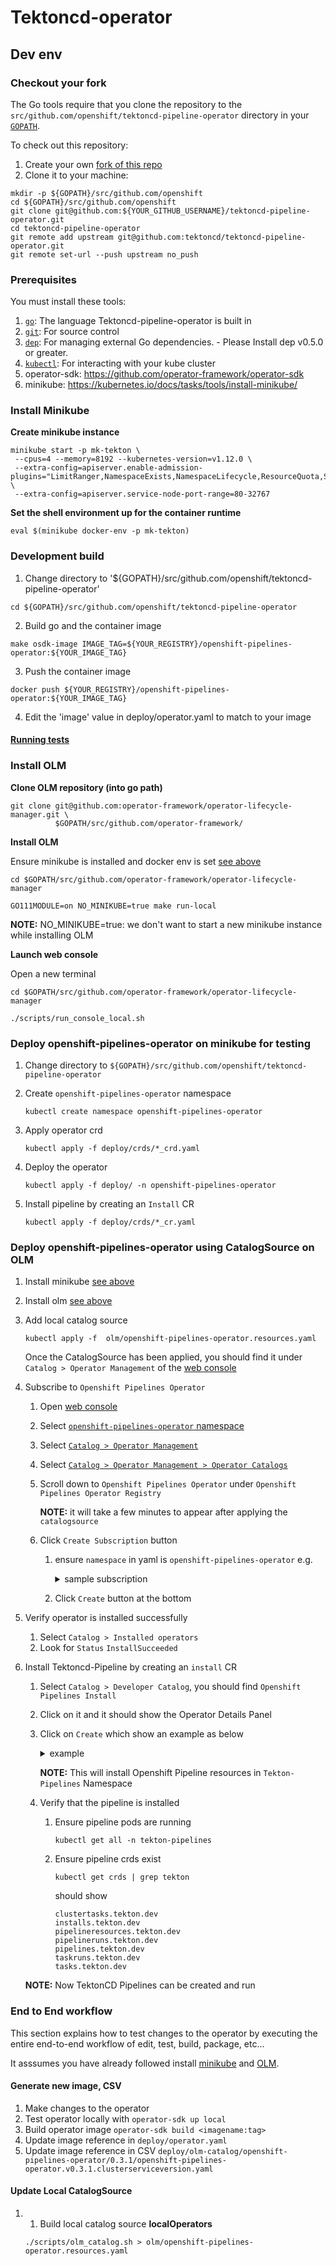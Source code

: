 # Tektoncd-operator

## Dev env

### Checkout your fork

The Go tools require that you clone the repository to the
`src/github.com/openshift/tektoncd-pipeline-operator` directory in your
[`GOPATH`](https://github.com/golang/go/wiki/SettingGOPATH).

To check out this repository:

1. Create your own
   [fork of this repo](https://help.github.com/articles/fork-a-repo/)
1. Clone it to your machine:

```shell
mkdir -p ${GOPATH}/src/github.com/openshift
cd ${GOPATH}/src/github.com/openshift
git clone git@github.com:${YOUR_GITHUB_USERNAME}/tektoncd-pipeline-operator.git
cd tektoncd-pipeline-operator
git remote add upstream git@github.com:tektoncd/tektoncd-pipeline-operator.git
git remote set-url --push upstream no_push
```

### Prerequisites
You must install these tools:

1. [`go`](https://golang.org/doc/install): The language Tektoncd-pipeline-operator is
   built in
1. [`git`](https://help.github.com/articles/set-up-git/): For source control
1. [`dep`](https://github.com/golang/dep): For managing external Go
   dependencies. - Please Install dep v0.5.0 or greater.
1. [`kubectl`](https://kubernetes.io/docs/tasks/tools/install-kubectl/): For
   interacting with your kube cluster
1. operator-sdk: https://github.com/operator-framework/operator-sdk
1. minikube: https://kubernetes.io/docs/tasks/tools/install-minikube/

### Install Minikube

**Create minikube instance**

```
minikube start -p mk-tekton \
 --cpus=4 --memory=8192 --kubernetes-version=v1.12.0 \
 --extra-config=apiserver.enable-admission-plugins="LimitRanger,NamespaceExists,NamespaceLifecycle,ResourceQuota,ServiceAccount,DefaultStorageClass,MutatingAdmissionWebhook"  \
 --extra-config=apiserver.service-node-port-range=80-32767
```

**Set the shell environment up for the container runtime**

```
eval $(minikube docker-env -p mk-tekton)
```

### Development build

1. Change directory to '${GOPATH}/src/github.com/openshift/tektoncd-pipeline-operator'
```
cd ${GOPATH}/src/github.com/openshift/tektoncd-pipeline-operator
```
2. Build go and the container image
```
make osdk-image IMAGE_TAG=${YOUR_REGISTRY}/openshift-pipelines-operator:${YOUR_IMAGE_TAG}
```
3. Push the container image
```
docker push ${YOUR_REGISTRY}/openshift-pipelines-operator:${YOUR_IMAGE_TAG}
```
4. Edit the 'image' value in deploy/operator.yaml to match to your image

#### [Running tests](docs/tests.md)

### Install OLM

**Clone OLM repository (into go path)**

```
git clone git@github.com:operator-framework/operator-lifecycle-manager.git \
          $GOPATH/src/github.com/operator-framework/
```

**Install OLM**

Ensure minikube is installed and docker env is set [see above](#install-minikube)

```
cd $GOPATH/src/github.com/operator-framework/operator-lifecycle-manager
```
```
GO111MODULE=on NO_MINIKUBE=true make run-local
```
**NOTE:** NO_MINIKUBE=true: we don't want to start a new minikube instance while installing OLM

**Launch web console**

Open a new terminal

```
cd $GOPATH/src/github.com/operator-framework/operator-lifecycle-manager
```

```
./scripts/run_console_local.sh
```

### Deploy openshift-pipelines-operator on minikube for testing

1. Change directory to `${GOPATH}/src/github.com/openshift/tektoncd-pipeline-operator`

1. Create `openshift-pipelines-operator` namespace

   `kubectl create namespace openshift-pipelines-operator`

1. Apply operator crd

   `kubectl apply -f deploy/crds/*_crd.yaml`

1. Deploy the operator

    `kubectl apply -f deploy/ -n openshift-pipelines-operator`

1. Install pipeline by creating an `Install` CR

    `kubectl apply -f deploy/crds/*_cr.yaml`

### Deploy openshift-pipelines-operator using CatalogSource on OLM

1. Install minikube [see above](#install-minikube)
1. Install olm [see above](#install-olm)
1. Add local catalog source

    `kubectl apply -f  olm/openshift-pipelines-operator.resources.yaml`

    Once the CatalogSource has been applied, you should find it
    under `Catalog > Operator Management`  of the [web console]

1. Subscribe to `Openshift Pipelines Operator`
    1. Open [web console]
    1. Select [`openshift-pipelines-operator` namespace](http://localhost:9000/status/ns/openshift-pipelines-operator)
    1. Select [`Catalog > Operator Management`](http://0.0.0.0:9000/operatormanagement/ns/openshift-pipelines-operator)
    1. Select [`Catalog > Operator Management > Operator Catalogs`](http://0.0.0.0:9000/operatormanagement/ns/openshift-pipelines-operator/catalogsources)
    1. Scroll down to `Openshift Pipelines Operator` under `Openshift Pipelines Operator Registry`

        **NOTE:** it will take a few minutes to appear after applying the `catalogsource`

    1. Click `Create Subscription` button
        1. ensure `namespace` in yaml is `openshift-pipelines-operator` e.g.
            <details>
              <summary> sample subscription </summary>

              ```yaml
                apiVersion: operators.coreos.com/v1alpha1
                kind: Subscription
                metadata:
                  generateName: openshift-pipelines-operator-
                  namespace: openshift-pipelines-operator
                spec:
                  source: openshift-pipelines-operator-registry
                  sourceNamespace: openshift-pipelines-operator
                  name: openshift-pipelines-operator
                  startingCSV: openshift-pipelines-operator.v0.3.1
                  channel: alpha
              ```
            </details>
        1. Click `Create` button at the bottom

  1. Verify operator is installed successfully
      1. Select `Catalog > Installed operators`
      1. Look for `Status` `InstallSucceeded`

1. Install Tektoncd-Pipeline by creating an `install` CR
    1. Select `Catalog > Developer Catalog`, you should find `Openshift Pipelines Install`
    1. Click on it and it should show the Operator Details Panel
    1. Click on `Create` which show an example as below
        <details>
        <summary> example </summary>

        ```yaml
            apiVersion: tekton.dev/v1alpha1
            kind: Install
            metadata:
            name: pipelines-install
            namespace: openshift-pipelines-operator
            spec: {}
        ```
        </details>

        **NOTE:** This will install Openshift Pipeline resources in `Tekton-Pipelines` Namespace
    1. Verify that the pipeline is installed
        1. Ensure pipeline pods are running

           `kubectl get all -n tekton-pipelines`

        1. Ensure pipeline crds exist

           `kubectl get crds | grep tekton`

           should show

           ```shell
           clustertasks.tekton.dev
           installs.tekton.dev
           pipelineresources.tekton.dev
           pipelineruns.tekton.dev
           pipelines.tekton.dev
           taskruns.tekton.dev
           tasks.tekton.dev
           ```
    **NOTE:** Now TektonCD Pipelines can be created and run

### End to End workflow

This section explains how to test changes to the operator by executing the entire end-to-end workflow of edit, test, build, package, etc... 

It asssumes you have already followed install [minikube](#install-minikube) and [OLM](#install-olm).

#### Generate new image, CSV

1. Make changes to the operator
1. Test operator locally with `operator-sdk up local`
1. Build operator image `operator-sdk build <imagename:tag>`
1. Update image reference in `deploy/operator.yaml`
1. Update image reference in CSV `deploy/olm-catalog/openshift-pipelines-operator/0.3.1/openshift-pipelines-operator.v0.3.1.clusterserviceversion.yaml`

#### Update Local CatalogSource

1. 1. Build local catalog source **localOperators**

    `./scripts/olm_catalog.sh > olm/openshift-pipelines-operator.resources.yaml`

[web console]: http://localhost:9000
